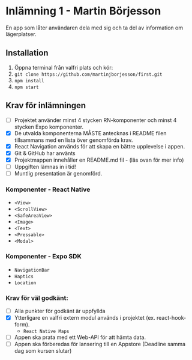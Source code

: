 # Inlämning 1 - Martin Börjesson

En app som låter användaren dela med sig och ta del av information om lägerplatser.<br>

## Installation

1. Öppna terminal från valfri plats och kör:
2. `git clone https://github.com/martinjborjesson/first.git`
3. `npm install`
4. `npm start`

## Krav för inlämningen

- [ ] Projektet använder minst 4 stycken RN-komponenter och minst 4 stycken Expo komponenter.
- [X] De utvalda komponenterna MÅSTE antecknas i README filen tillsammans med en lista över genomförda krav.
- [X] React Navigation används för att skapa en bättre upplevelse i appen.
- [X] Git & GitHub har använts
- [X] Projektmappen innehåller en README.md fil - (läs ovan för mer info)
- [ ] Uppgiften lämnas in i tid!
- [ ] Muntlig presentation är genomförd.

### Komponenter - React Native

- `<View>`
- `<ScrollView>`
- `<SafeAreaView>`
- `<Image>`
- `<Text>`
- `<Pressable>`
- `<Modal>`

### Komponenter - Expo SDK

- `NavigationBar`
- `Haptics`
- `Location`

### Krav för väl godkänt:

- [ ] Alla punkter för godkänt är uppfyllda
- [X] Ytterligare en valfri extern modul används i projektet (ex. react-hook-form).
    - `React Native Maps`
- [ ] Appen ska prata med ett Web-API för att hämta data.
- [ ] Appen ska förberedas för lansering till en Appstore (Deadline samma dag som kursen slutar)